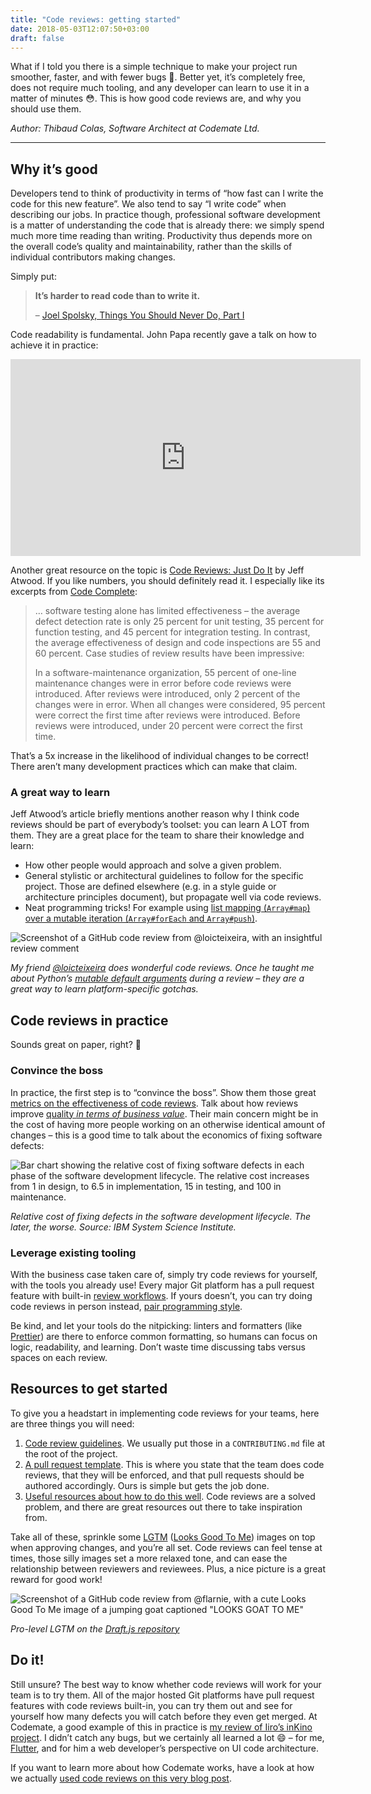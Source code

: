 ```yaml
---
title: "Code reviews: getting started"
date: 2018-05-03T12:07:50+03:00
draft: false
---
```


What if I told you there is a simple technique to make your project run smoother, faster, and with fewer bugs 🤔. Better yet, it’s completely free, does not require much tooling, and any developer can learn to use it in a matter of minutes 😳. This is how good code reviews are, and why you should use them.

_Author: Thibaud Colas, Software Architect at Codemate Ltd._

---

## Why it’s good

Developers tend to think of productivity in terms of “how fast can I write the code for this new feature”. We also tend to say “I write code” when describing our jobs. In practice though, professional software development is a matter of understanding the code that is already there: we simply spend much more time reading than writing. Productivity thus depends more on the overall code’s quality and maintainability, rather than the skills of individual contributors making changes.

Simply put:

> **It’s harder to read code than to write it.**
>
> – [Joel Spolsky, Things You Should Never Do, Part I](https://www.joelonsoftware.com/2000/04/06/things-you-should-never-do-part-i/)

Code readability is fundamental. John Papa recently gave a talk on how to achieve it in practice:

<iframe width="560" height="315" src="https://www.youtube-nocookie.com/embed/56mETnrByBM" frameborder="0" allow="autoplay; encrypted-media" allowfullscreen></iframe>

Another great resource on the topic is [Code Reviews: Just Do It](https://blog.codinghorror.com/code-reviews-just-do-it/) by Jeff Atwood. If you like numbers, you should definitely read it. I especially like its excerpts from [Code Complete](https://www.amazon.com/exec/obidos/ASIN/0735619670):

> … software testing alone has limited effectiveness – the average defect detection rate is only 25 percent for unit testing, 35 percent for function testing, and 45 percent for integration testing. In contrast, the average effectiveness of design and code inspections are 55 and 60 percent. Case studies of review results have been impressive:
>
> In a software-maintenance organization, 55 percent of one-line maintenance changes were in error before code reviews were introduced. After reviews were introduced, only 2 percent of the changes were in error. When all changes were considered, 95 percent were correct the first time after reviews were introduced. Before reviews were introduced, under 20 percent were correct the first time.

That’s a 5x increase in the likelihood of individual changes to be correct! There aren’t many development practices which can make that claim.

### A great way to learn

Jeff Atwood’s article briefly mentions another reason why I think code reviews should be part of everybody’s toolset: you can learn A LOT from them. They are a great place for the team to share their knowledge and learn:

* How other people would approach and solve a given problem.
* General stylistic or architectural guidelines to follow for the specific project. Those are defined elsewhere (e.g. in a style guide or architecture principles document), but propagate well via code reviews.
* Neat programming tricks! For example using [list mapping (`Array#map`) over a mutable iteration (`Array#forEach` and `Array#push`)](https://github.com/roughike/inKino/issues/52).

![Screenshot of a GitHub code review from @loicteixeira, with an insightful review comment](./images/loicteixeira-code-review.png)

_My friend [@loicteixeira](https://twitter.com/loicteixeira) does wonderful code reviews. Once he taught me about Python’s [mutable default arguments](https://stackoverflow.com/questions/1132941/least-astonishment-and-the-mutable-default-argument) during a review – they are a great way to learn platform-specific gotchas._

## Code reviews in practice

Sounds great on paper, right? 🌈

### Convince the boss

In practice, the first step is to “convince the boss”. Show them those great [metrics on the effectiveness of code reviews](https://blog.codinghorror.com/code-reviews-just-do-it/). Talk about how reviews improve [quality _in terms of business value_](https://www.codemate.com/quality-in-terms-of-business-value). Their main concern might be in the cost of having more people working on an otherwise identical amount of changes – this is a good time to talk about the economics of fixing software defects:

![Bar chart showing the relative cost of fixing software defects in each phase of the software development lifecycle. The relative cost increases from 1 in design, to 6.5 in implementation, 15 in testing, and 100 in maintenance.](./images/relative-cost-of-fixing-defects-sdlc.png)

_Relative cost of fixing defects in the software development lifecycle. The later, the worse. Source: IBM System Science Institute._

### Leverage existing tooling

With the business case taken care of, simply try code reviews for yourself, with the tools you already use! Every major Git platform has a pull request feature with built-in [review workflows](https://help.github.com/articles/requesting-a-pull-request-review/). If yours doesn’t, you can try doing code reviews in person instead, [pair programming style](https://en.wikipedia.org/wiki/Extreme_programming).

Be kind, and let your tools do the nitpicking: linters and formatters (like [Prettier](https://prettier.io/)) are there to enforce common formatting, so humans can focus on logic, readability, and learning. Don’t waste time discussing tabs versus spaces on each review.

## Resources to get started

To give you a headstart in implementing code reviews for your teams, here are three things you will need:

1.  [Code review guidelines](https://github.com/thibaudcolas/cookbook/blob/master/CONTRIBUTING.md). We usually put those in a `CONTRIBUTING.md` file at the root of the project.
2.  [A pull request template](https://github.com/thibaudcolas/cookbook/blob/master/.github/PULL_REQUEST_TEMPLATE.md). This is where you state that the team does code reviews, that they will be enforced, and that pull requests should be authored accordingly. Ours is simple but gets the job done.
3.  [Useful resources about how to do this well](https://github.com/thibaudcolas/cookbook/blob/master/CONTRIBUTING.md). Code reviews are a solved problem, and there are great resources out there to take inspiration from.

Take all of these, sprinkle some [LGTM](https://www.lgtm.in/) ([Looks Good To Me](http://knowyourmeme.com/memes/lgtm)) images on top when approving changes, and you’re all set. Code reviews can feel tense at times, those silly images set a more relaxed tone, and can ease the relationship between reviewers and reviewees. Plus, a nice picture is a great reward for good work!

![Screenshot of a GitHub code review from @flarnie, with a cute Looks Good To Me image of a jumping goat captioned "LOOKS GOAT TO ME"](./images/flarnie-lgtm.png)

_Pro-level LGTM on the [Draft.js repository](https://github.com/facebook/draft-js/pull/1652)_

## Do it!

Still unsure? The best way to know whether code reviews will work for your team is to try them. All of the major hosted Git platforms have pull request features with code reviews built-in, you can try them out and see for yourself how many defects you will catch before they even get merged. At Codemate, a good example of this in practice is [my review of Iiro’s inKino project](https://github.com/roughike/inKino/issues/52). I didn’t catch any bugs, but we certainly all learned a lot 😄 – for me, [Flutter](https://www.codemate.com/considering-flutter/), and for him a web developer’s perspective on UI code architecture.

If you want to learn more about how Codemate works, have a look at how we actually [used code reviews on this very blog post](https://github.com/CodemateLtd/codemate-blog/pull/21).
